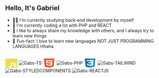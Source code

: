 ## Hello, It's Gabriel

<ul>
  <li>👨‍🎓 I'm currently studying back-end development by myself</li> 
  <li>🦆 I'm currently coding a lot with PHP and REACT</li> 
  <li>🤯 I like to always share my knowledge with others, and I always try to learn new things</li> 
  <li>🥴 Fun-fact: I love to learn new languages NOT JUST PROGRAMMING LANGUAGES Hhaha</li>
</ul>

  <div style="display: inline_block"><br>
  <img align="center" alt="Gabs-Js" height="30" width="40" src="https://raw.githubusercontent.com/devicons/devicon/master/icons/javascript/javascript-plain.svg">
  <img align="center" alt="Gabs-TS" height="30" width="40" src="https://upload.wikimedia.org/wikipedia/commons/4/4c/Typescript_logo_2020.svg">
  <img align="center" alt="Gabs-HTML" height="30" width="40" src="https://raw.githubusercontent.com/devicons/devicon/master/icons/html5/html5-original.svg">
   <img align="center" alt="Gabs-PHP" height="30" width="40" src="[https://nwscmail.nwsc.co.ug/fancy-index/icons/php.svg](https://upload.wikimedia.org/wikipedia/commons/2/27/PHP-logo.svg)">
  <img align="center" alt="Gabs-CSS" height="30" width="40" src="https://raw.githubusercontent.com/devicons/devicon/master/icons/css3/css3-original.svg">
  <img align="center" alt="Gabs-TAILWIND" height="30" width="40" src="https://upload.wikimedia.org/wikipedia/commons/d/d5/Tailwind_CSS_Logo.svg">
  <img align="center" alt="Gabs-STYLEDCOMPONENTS" height="30" width="40" src="https://cdn-media-1.freecodecamp.org/images/1*p1TndLk3UsGPBsM7qHPZIw.png">
  <img align="center" alt="Gabs-REACTJS" height="30" width="40" src="https://upload.wikimedia.org/wikipedia/commons/a/a7/React-icon.svg">
   <br>
</div>

